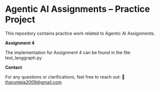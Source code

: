 # Agentic AI Assignments – Practice Project

This repository contains practice work related to Agentic AI Assignments.

**Assignment 4**

The implementation for Assignment 4 can be found in the file:
test_langgraph.py

**Contact**

For any questions or clarifications, feel free to reach out:
📧 tharunteja2009@gmail.com
